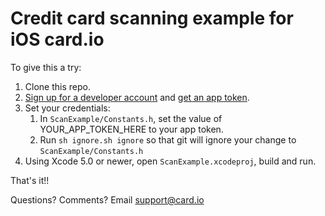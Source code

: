 Credit card scanning example for iOS card.io
============================================

To give this a try:

1. Clone this repo.
2. [Sign up for a developer account](https://www.card.io/accounts/register/developer) and [get an app token](https://www.card.io/apps/).
3. Set your credentials:
    1. In `ScanExample/Constants.h`, set the value of YOUR_APP_TOKEN_HERE to your app token.
    2. Run `sh ignore.sh ignore` so that git will ignore your change to `ScanExample/Constants.h`
4. Using Xcode 5.0 or newer, open `ScanExample.xcodeproj`, build and run.

That's it!!

Questions? Comments? Email support@card.io
